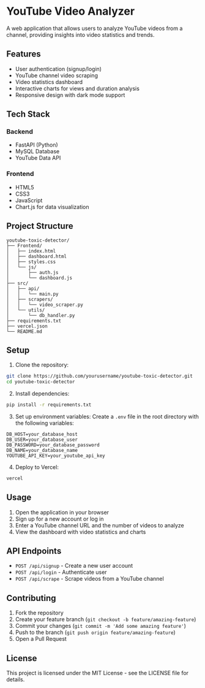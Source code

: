 # YouTube Video Analyzer

A web application that allows users to analyze YouTube videos from a channel, providing insights into video statistics and trends.

## Features

- User authentication (signup/login)
- YouTube channel video scraping
- Video statistics dashboard
- Interactive charts for views and duration analysis
- Responsive design with dark mode support

## Tech Stack

### Backend
- FastAPI (Python)
- MySQL Database
- YouTube Data API

### Frontend
- HTML5
- CSS3
- JavaScript
- Chart.js for data visualization

## Project Structure

```
youtube-toxic-detector/
├── Frontend/
│   ├── index.html
│   ├── dashboard.html
│   ├── styles.css
│   └── js/
│       ├── auth.js
│       └── dashboard.js
├── src/
│   ├── api/
│   │   └── main.py
│   ├── scrapers/
│   │   └── video_scraper.py
│   └── utils/
│       └── db_handler.py
├── requirements.txt
├── vercel.json
└── README.md
```

## Setup

1. Clone the repository:
```bash
git clone https://github.com/yourusername/youtube-toxic-detector.git
cd youtube-toxic-detector
```

2. Install dependencies:
```bash
pip install -r requirements.txt
```

3. Set up environment variables:
Create a `.env` file in the root directory with the following variables:
```
DB_HOST=your_database_host
DB_USER=your_database_user
DB_PASSWORD=your_database_password
DB_NAME=your_database_name
YOUTUBE_API_KEY=your_youtube_api_key
```

4. Deploy to Vercel:
```bash
vercel
```

## Usage

1. Open the application in your browser
2. Sign up for a new account or log in
3. Enter a YouTube channel URL and the number of videos to analyze
4. View the dashboard with video statistics and charts

## API Endpoints

- `POST /api/signup` - Create a new user account
- `POST /api/login` - Authenticate user
- `POST /api/scrape` - Scrape videos from a YouTube channel

## Contributing

1. Fork the repository
2. Create your feature branch (`git checkout -b feature/amazing-feature`)
3. Commit your changes (`git commit -m 'Add some amazing feature'`)
4. Push to the branch (`git push origin feature/amazing-feature`)
5. Open a Pull Request

## License

This project is licensed under the MIT License - see the LICENSE file for details.
